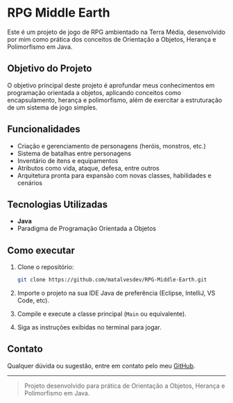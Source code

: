 # RPG Middle Earth

Este é um projeto de jogo de RPG ambientado na Terra Média, desenvolvido por mim como prática dos conceitos de Orientação a Objetos, Herança e Polimorfismo em Java.

## Objetivo do Projeto

O objetivo principal deste projeto é aprofundar meus conhecimentos em programação orientada a objetos, aplicando conceitos como encapsulamento, herança e polimorfismo, além de exercitar a estruturação de um sistema de jogo simples.

## Funcionalidades

- Criação e gerenciamento de personagens (heróis, monstros, etc.)
- Sistema de batalhas entre personagens
- Inventário de itens e equipamentos
- Atributos como vida, ataque, defesa, entre outros
- Arquitetura pronta para expansão com novas classes, habilidades e cenários

## Tecnologias Utilizadas

- **Java**  
- Paradigma de Programação Orientada a Objetos

## Como executar

1. Clone o repositório:
   ```bash
   git clone https://github.com/matalvesdev/RPG-Middle-Earth.git
   ```

2. Importe o projeto na sua IDE Java de preferência (Eclipse, IntelliJ, VS Code, etc).

3. Compile e execute a classe principal (`Main` ou equivalente).

4. Siga as instruções exibidas no terminal para jogar.

## Contato

Qualquer dúvida ou sugestão, entre em contato pelo meu [GitHub](https://github.com/matalvesdev).

---

> Projeto desenvolvido para prática de Orientação a Objetos, Herança e Polimorfismo em Java.
